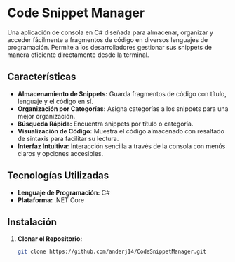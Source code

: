# Code Snippet Manager

Una aplicación de consola en C# diseñada para almacenar, organizar y acceder fácilmente a fragmentos de código en diversos lenguajes de programación. Permite a los desarrolladores gestionar sus snippets de manera eficiente directamente desde la terminal.

## Características

- **Almacenamiento de Snippets:** Guarda fragmentos de código con título, lenguaje y el código en sí.
- **Organización por Categorías:** Asigna categorías a los snippets para una mejor organización.
- **Búsqueda Rápida:** Encuentra snippets por título o categoría.
- **Visualización de Código:** Muestra el código almacenado con resaltado de sintaxis para facilitar su lectura.
- **Interfaz Intuitiva:** Interacción sencilla a través de la consola con menús claros y opciones accesibles.

## Tecnologías Utilizadas

- **Lenguaje de Programación:** C#
- **Plataforma:** .NET Core

## Instalación

1. **Clonar el Repositorio:**

   ```bash
   git clone https://github.com/anderj14/CodeSnippetManager.git
